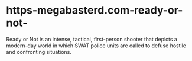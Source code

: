 # https-megabasterd.com-ready-or-not-
Ready or Not is an intense, tactical, first-person shooter that depicts a modern-day world in which SWAT police units are called to defuse hostile and confronting situations.

